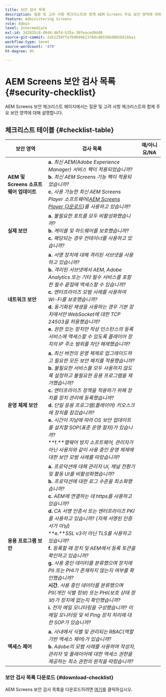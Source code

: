 ```yaml
---
title: 보안 검사 목록
description: 질문 및 고려 사항 체크리스트와 함께 AEM Screens 주요 보안 영역에 대해 알아봅니다.
feature: Administering Screens
role: Admin
level: Intermediate
exl-id: 3d2835c8-d844-46fd-b35a-30feaced9dd8
source-git-commit: 2a51258ffe7b969962378dcd0558bd001b616ba1
workflow-type: tm+mt
source-wordcount: '479'
ht-degree: 0%

---
```


# AEM Screens 보안 검사 목록 {#security-checklist}

AEM Screens 보안 체크리스트 페이지에서는 질문 및 고려 사항 체크리스트와 함께 주요 보안 영역에 대해 설명합니다.

## 체크리스트 테이블 {#checklist-table}

| **보안 영역** | **검사 목록** | **예/아니요/NA** |
|---|---|---|
| **AEM 및 Screens 소프트웨어 업데이트** | **a.** *최신 AEM(Adobe Experience Manager) 서비스 팩이 적용되었습니까?* <br>**b.** *최신 AEM Screens 기능 팩이 적용되었습니까?* <br>**c.** *사용 가능한 최신 AEM Screens Player 소프트웨어([AEM Screens Player 다운로드](https://download.macromedia.com/screens/))를 사용하고 있습니까?* |
| **실제 보안** | **a.** *불필요한 포트를 모두 비활성화했습니까?* <br>**b.** *케이블 및 하드웨어를 보호했습니까?* <br>**c.** *해당되는 경우 컨테이너를 사용하고 있습니까?* |
| **네트워크 보안** | **a.** *서명 장치에 대해 격리된 서브넷을 사용하고 있습니까?* <br>**b.** *격리된 서브넷에서 AEM, Adobe Analytics 또는 기타 필수 서비스를 포함한 필수 끝점에 액세스할 수 있습니까?* <br>**c.** *엔터프라이즈 모범 사례를 사용하여 Wi-Fi를 보호했습니까?* <br>**d.** *동기화된 재생을 사용하는 경우 기본 장치에서만 WebSocket에 대한 TCP 24503을 허용했습니까?* <br>**e.** *권한 있는 장치만 작성 인스턴스의 등록 서비스에 액세스할 수 있도록 플레이어 장치의 IP 주소 범위를 차단 해제했습니까?* |
| **운영 체제 보안** | **a.** *최신 버전의 운영 체제로 업그레이드하고 필요한 모든 보안 패치를 적용했습니까?* <br>**b.** *불필요한 서비스를 모두 사용하지 않도록 설정하고 불필요한 응용 프로그램을 제거했습니까?* <br>**c.** *엔터프라이즈 정책을 적용하기 위해 장치를 장치 관리에 등록했습니까?* <br>**d.** *단일 응용 프로그램(플레이어) 키오스크에 장치를 잠갔습니까?* <br>**e.** *시간이 지남에 따라 OS 보안 업데이트를 설치할 SOP(표준 운영 절차)가 있습니까?*<br>**f.***맬웨어 방지 소프트웨어, 관리자가 아닌 사용자와 같이 사용 중인 운영 체제에 대한 보안 모범 사례를 따랐습니까?* |
| **응용 프로그램 보안** | **a.** *프로덕션에 대해 관리자 UI, 채널 전환기 및 활동 UI를 비활성화했습니까?* <br>**b.** *프로덕션에 대한 로그 수준을 최소화했습니까?* <br>**c.** *AEM에 연결하는 데 https를 사용하고 있습니까?* <br>**d.** *CA 서명 인증서 또는 엔터프라이즈 PKI를 사용하고 있습니까? (자체 서명된 인증서가 아님)*<br>**e.***SSL v3이 아닌 TLS를 사용하고 있습니까?*<br>**f.** *등록할 때 장치 및 AEM에서 등록 토큰을 확인하고 있습니까?*<br> **g.** *사용 중인 데이터를 분류했으며 장치에 PII 또는 PHI가 존재하지 않는지 여부를 확인했습니까?*<br> **시간.** *사용 중인 데이터를 분류했으며 PII(개인 식별 정보) 또는 PHI(보호 상태 정보)가 장치에 없는지 확인했습니까?*<br> **i.** *전자 메일 모니터링을 구성했습니까? 이메일 모니터링 및 비 Ping 장치 처리에 대한 SOP가 있습니까?* |
| **액세스 제어** | **a.** *사내에서 식별 및 관리되는 RBAC(역할 기반 액세스 제어)가 있습니까?* <br>**b.** *Adobe의 모범 사례를 사용하여 작성자, 관리자 및 플레이어에 대한 액세스 권한을 제공하는 최소 권한의 원칙을 따랐습니까?* |

### 보안 검사 목록 다운로드 {#download-checklist}

AEM Screens 보안 검사 목록을 다운로드하려면 [여기](/help/user-guide/assets/AEMScreens-SecurityChecklist.pdf)를 클릭하십시오.
